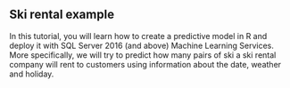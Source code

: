 ## Ski rental example

In this tutorial, you will learn how to create a predictive model in R and deploy it with SQL Server 2016 (and above) Machine Learning Services. More specifically, we will try to predict how many pairs of ski a ski rental company will rent to customers using information about the date, weather and holiday.